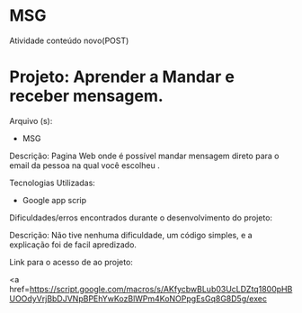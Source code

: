 # MSG

Atividade conteúdo novo(POST)
<h1> Projeto: Aprender a Mandar e receber mensagem. </h1>

Arquivo (s):
<ul>
  <li> MSG </li>
</ul>

Descrição: Pagina Web onde é possível mandar mensagem direto para o email da pessoa na qual você escolheu .

Tecnologias Utilizadas:

<ul>
  <li>Google app scrip</li>
</ul>

Dificuldades/erros encontrados durante o desenvolvimento do projeto:

Descrição: Não tive nenhuma dificuldade, um código simples, e a explicação foi de facil apredizado.

Link para o acesso de ao projeto:

<a href=https://script.google.com/macros/s/AKfycbwBLub03UcLDZtq1800pHBUOOdyVrjBbDJVNpBPEhYwKozBlWPm4KoNOPpgEsGq8G8D5g/exec</a>
